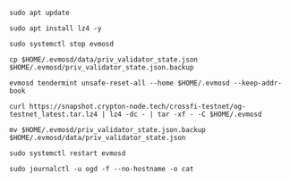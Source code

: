 `sudo apt update`

``sudo apt install lz4 -y``

``sudo systemctl stop evmosd``

``cp $HOME/.evmosd/data/priv_validator_state.json $HOME/.evmosd/priv_validator_state.json.backup``

``evmosd tendermint unsafe-reset-all --home $HOME/.evmosd --keep-addr-book``

``curl https://snapshot.crypton-node.tech/crossfi-testnet/og-testnet_latest.tar.lz4 | lz4 -dc - | tar -xf - -C $HOME/.evmosd``

``mv $HOME/.evmosd/priv_validator_state.json.backup $HOME/.evmosd/data/priv_validator_state.json``

``sudo systemctl restart evmosd``

``sudo journalctl -u ogd -f --no-hostname -o cat``
